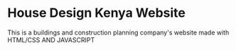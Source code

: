 # House Design Kenya Website
This is a buildings and construction planning company's website made with HTML/CSS AND JAVASCRIPT
